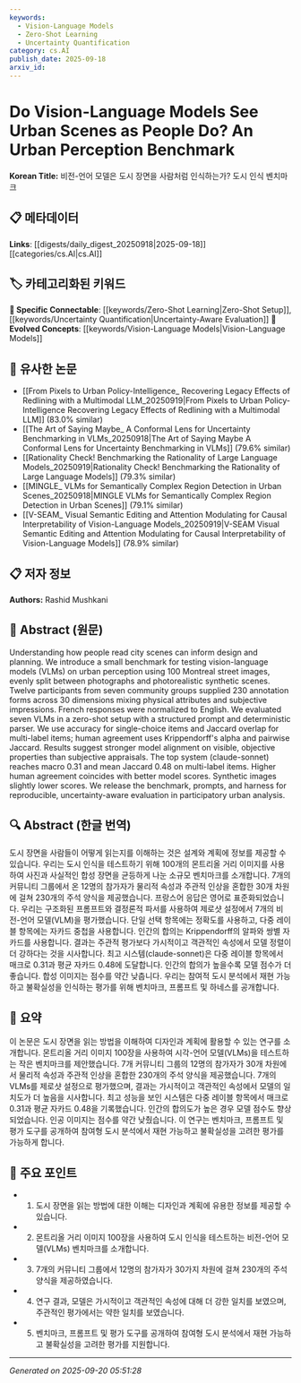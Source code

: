 ```yaml
---
keywords:
  - Vision-Language Models
  - Zero-Shot Learning
  - Uncertainty Quantification
category: cs.AI
publish_date: 2025-09-18
arxiv_id:
---
```


<!-- KEYWORD_LINKING_METADATA:
{
  "processed_timestamp": "2025-09-22 22:32:08.043689",
  "vocabulary_version": "1.0",
  "selected_keywords": [
    "Vision-Language Models",
    "Zero-Shot Learning",
    "Uncertainty Quantification"
  ],
  "rejected_keywords": [
    "Urban Perception",
    "Synthetic Images"
  ],
  "similarity_scores": {
    "Vision-Language Models": 0.9,
    "Zero-Shot Learning": 0.85,
    "Uncertainty Quantification": 0.82
  },
  "extraction_method": "AI_prompt_based",
  "budget_applied": true
}
-->

# Do Vision-Language Models See Urban Scenes as People Do? An Urban Perception Benchmark

**Korean Title:** 비전-언어 모델은 도시 장면을 사람처럼 인식하는가? 도시 인식 벤치마크

## 📋 메타데이터

**Links**: [[digests/daily_digest_20250918|2025-09-18]]    [[categories/cs.AI|cs.AI]]

## 🏷️ 카테고리화된 키워드
**🔗 Specific Connectable**: [[keywords/Zero-Shot Learning|Zero-Shot Setup]], [[keywords/Uncertainty Quantification|Uncertainty-Aware Evaluation]]
**🚀 Evolved Concepts**: [[keywords/Vision-Language Models|Vision-Language Models]]

## 🔗 유사한 논문
- [[From Pixels to Urban Policy-Intelligence_ Recovering Legacy Effects of Redlining with a Multimodal LLM_20250919|From Pixels to Urban Policy-Intelligence Recovering Legacy Effects of Redlining with a Multimodal LLM]] (83.0% similar)
- [[The Art of Saying Maybe_ A Conformal Lens for Uncertainty Benchmarking in VLMs_20250918|The Art of Saying Maybe A Conformal Lens for Uncertainty Benchmarking in VLMs]] (79.6% similar)
- [[Rationality Check! Benchmarking the Rationality of Large Language Models_20250919|Rationality Check! Benchmarking the Rationality of Large Language Models]] (79.3% similar)
- [[MINGLE_ VLMs for Semantically Complex Region Detection in Urban Scenes_20250918|MINGLE VLMs for Semantically Complex Region Detection in Urban Scenes]] (79.1% similar)
- [[V-SEAM_ Visual Semantic Editing and Attention Modulating for Causal Interpretability of Vision-Language Models_20250919|V-SEAM Visual Semantic Editing and Attention Modulating for Causal Interpretability of Vision-Language Models]] (78.9% similar)

## 📋 저자 정보

**Authors:** Rashid Mushkani

## 📄 Abstract (원문)

Understanding how people read city scenes can inform design and planning. We
introduce a small benchmark for testing vision-language models (VLMs) on urban
perception using 100 Montreal street images, evenly split between photographs
and photorealistic synthetic scenes. Twelve participants from seven community
groups supplied 230 annotation forms across 30 dimensions mixing physical
attributes and subjective impressions. French responses were normalized to
English. We evaluated seven VLMs in a zero-shot setup with a structured prompt
and deterministic parser. We use accuracy for single-choice items and Jaccard
overlap for multi-label items; human agreement uses Krippendorff's alpha and
pairwise Jaccard. Results suggest stronger model alignment on visible,
objective properties than subjective appraisals. The top system (claude-sonnet)
reaches macro 0.31 and mean Jaccard 0.48 on multi-label items. Higher human
agreement coincides with better model scores. Synthetic images slightly lower
scores. We release the benchmark, prompts, and harness for reproducible,
uncertainty-aware evaluation in participatory urban analysis.

## 🔍 Abstract (한글 번역)

도시 장면을 사람들이 어떻게 읽는지를 이해하는 것은 설계와 계획에 정보를 제공할 수 있습니다. 우리는 도시 인식을 테스트하기 위해 100개의 몬트리올 거리 이미지를 사용하여 사진과 사실적인 합성 장면을 균등하게 나눈 소규모 벤치마크를 소개합니다. 7개의 커뮤니티 그룹에서 온 12명의 참가자가 물리적 속성과 주관적 인상을 혼합한 30개 차원에 걸쳐 230개의 주석 양식을 제공했습니다. 프랑스어 응답은 영어로 표준화되었습니다. 우리는 구조화된 프롬프트와 결정론적 파서를 사용하여 제로샷 설정에서 7개의 비전-언어 모델(VLM)을 평가했습니다. 단일 선택 항목에는 정확도를 사용하고, 다중 레이블 항목에는 자카드 중첩을 사용합니다. 인간의 합의는 Krippendorff의 알파와 쌍별 자카드를 사용합니다. 결과는 주관적 평가보다 가시적이고 객관적인 속성에서 모델 정렬이 더 강하다는 것을 시사합니다. 최고 시스템(claude-sonnet)은 다중 레이블 항목에서 매크로 0.31과 평균 자카드 0.48에 도달합니다. 인간의 합의가 높을수록 모델 점수가 더 좋습니다. 합성 이미지는 점수를 약간 낮춥니다. 우리는 참여적 도시 분석에서 재현 가능하고 불확실성을 인식하는 평가를 위해 벤치마크, 프롬프트 및 하네스를 공개합니다.

## 📝 요약

이 논문은 도시 장면을 읽는 방법을 이해하여 디자인과 계획에 활용할 수 있는 연구를 소개합니다. 몬트리올 거리 이미지 100장을 사용하여 시각-언어 모델(VLMs)을 테스트하는 작은 벤치마크를 제안했습니다. 7개 커뮤니티 그룹의 12명의 참가자가 30개 차원에서 물리적 속성과 주관적 인상을 혼합한 230개의 주석 양식을 제공했습니다. 7개의 VLMs를 제로샷 설정으로 평가했으며, 결과는 가시적이고 객관적인 속성에서 모델의 일치도가 더 높음을 시사합니다. 최고 성능을 보인 시스템은 다중 레이블 항목에서 매크로 0.31과 평균 자카드 0.48을 기록했습니다. 인간의 합의도가 높은 경우 모델 점수도 향상되었습니다. 인공 이미지는 점수를 약간 낮췄습니다. 이 연구는 벤치마크, 프롬프트 및 평가 도구를 공개하여 참여형 도시 분석에서 재현 가능하고 불확실성을 고려한 평가를 가능하게 합니다.

## 🎯 주요 포인트

- 1. 도시 장면을 읽는 방법에 대한 이해는 디자인과 계획에 유용한 정보를 제공할 수 있습니다.

- 2. 몬트리올 거리 이미지 100장을 사용하여 도시 인식을 테스트하는 비전-언어 모델(VLMs) 벤치마크를 소개합니다.

- 3. 7개의 커뮤니티 그룹에서 12명의 참가자가 30가지 차원에 걸쳐 230개의 주석 양식을 제공하였습니다.

- 4. 연구 결과, 모델은 가시적이고 객관적인 속성에 대해 더 강한 일치를 보였으며, 주관적인 평가에서는 약한 일치를 보였습니다.

- 5. 벤치마크, 프롬프트 및 평가 도구를 공개하여 참여형 도시 분석에서 재현 가능하고 불확실성을 고려한 평가를 지원합니다.

---

*Generated on 2025-09-20 05:51:28*